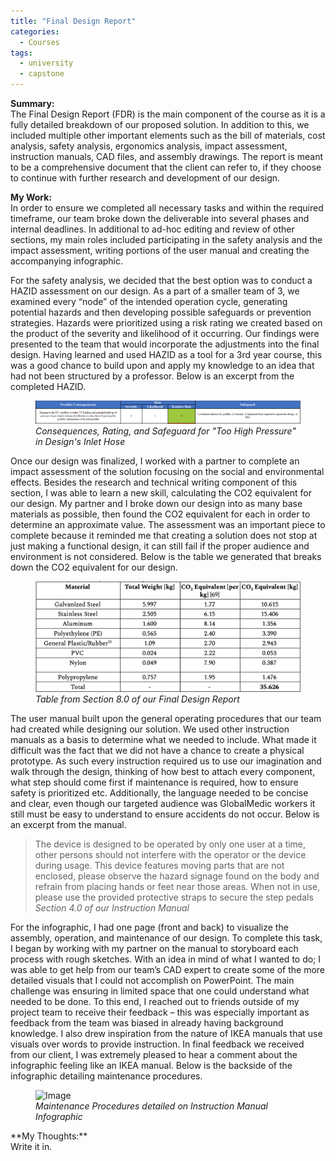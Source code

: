 ```yaml
---
title: "Final Design Report"
categories:
  - Courses
tags:
  - university
  - capstone
---
```

**Summary:**<br>
The Final Design Report (FDR) is the main component of the course as it is a fully detailed breakdown of our proposed solution. In addition to this, we included multiple other important elements such as the bill of materials, cost analysis, safety analysis, ergonomics analysis, impact assessment, instruction manuals, CAD files, and assembly drawings. The report is meant to be a comprehensive document that the client can refer to, if they choose to continue with further research and development of our design. 

<strong>My Work:</strong><br>
In order to ensure we completed all necessary tasks and within the required timeframe, our team broke down the deliverable into several phases and internal deadlines. In additional to ad-hoc editing and review of other sections, my main roles included participating in the safety analysis and the impact assessment, writing portions of the user manual and creating the accompanying infographic. 

For the safety analysis, we decided that the best option was to conduct a HAZID assessment on our design. As a part of a smaller team of 3, we examined every “node” of the intended operation cycle, generating potential hazards and then developing possible safeguards or prevention strategies. Hazards were prioritized using a risk rating we created based on the product of the severity and likelihood of it occurring. Our findings were presented to the team that would incorporate the adjustments into the final design. Having learned and used HAZID as a tool for a 3rd year course, this was a good chance to build upon and apply my knowledge to an idea that had not been structured by a professor. Below is an excerpt from the completed HAZID.
<figure>
  <img src="/assets/images/hazid.jpg" alt="Image" />
  <figcaption><em>Consequences, Rating, and Safeguard for "Too High Pressure" in Design's Inlet Hose</em></figcaption>
</figure>
Once our design was finalized, I worked with a partner to complete an impact assessment of the solution focusing on the social and environmental effects. Besides the research and technical writing component of this section, I was able to learn a new skill, calculating the CO2 equivalent for our design. My partner and I broke down our design into as many base materials as possible, then found the CO2 equivalent for each in order to determine an approximate value. The assessment was an important piece to complete because it reminded me that creating a solution does not stop at just making a functional design, it can still fail if the proper audience and environment is not considered. Below is the table we generated that breaks down the CO2 equivalent for our design.
<figure>
  <img src="/assets/images/co2.jpg" alt="Image" />
  <figcaption><em>Table from Section 8.0 of our Final Design Report</em></figcaption>
</figure>
The user manual built upon the general operating procedures that our team had created while designing our solution. We used other instruction manuals as a basis to determine what we needed to include. What made it difficult was the fact that we did not have a chance to create a physical prototype. As such every instruction required us to use our imagination and walk through the design, thinking of how best to attach every component, what step should come first if maintenance is required, how to ensure safety is prioritized etc. Additionally, the language needed to be concise and clear, even though our targeted audience was GlobalMedic workers it still must be easy to understand to ensure accidents do not occur. Below is an excerpt from the manual. 

> The device is designed to be operated by only one user at a time, other persons should not interfere with the operator or the device during usage.
This device features moving parts that are not enclosed, please observe the hazard signage found on the body and refrain from placing hands or feet near those areas.
When not in use, please use the provided protective straps to secure the step pedals 
> <cite>Section 4.0 of our Instruction Manual</cite>

For the infographic, I had one page (front and back) to visualize the assembly, operation, and maintenance of our design. To complete this task, I began by working with my partner on the manual to storyboard each process with rough sketches. With an idea in mind of what I wanted to do; I was able to get help from our team’s CAD expert to create some of the more detailed visuals that I could not accomplish on PowerPoint.  The main challenge was ensuring in limited space that one could understand what needed to be done. To this end, I reached out to friends outside of my project team to receive their feedback – this was especially important as feedback from the team was biased in already having background knowledge. I also drew inspiration from the nature of IKEA manuals that use visuals over words to provide instruction. In final feedback we received from our client, I was extremely pleased to hear a comment about the infographic feeling like an IKEA manual. Below is the backside of the infographic detailing maintenance procedures.
<figure>
  <img src="/assets/images/infrographic.jpg" alt="Image" />
  <figcaption><em>Maintenance Procedures detailed on Instruction Manual Infographic</em></figcaption>
</figure>
**My Thoughts:**<br>
Write it in.

